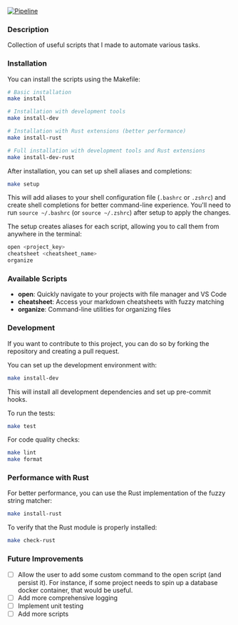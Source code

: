 [![Pipeline](https://github.com/guidodinello/scripts/actions/workflows/pipeline.yaml/badge.svg)](https://github.com/guidodinello/scripts/actions/workflows/pipeline.yaml)

### Description

Collection of useful scripts that I made to automate various tasks.

### Installation

You can install the scripts using the Makefile:

```bash
# Basic installation
make install

# Installation with development tools
make install-dev

# Installation with Rust extensions (better performance)
make install-rust

# Full installation with development tools and Rust extensions
make install-dev-rust
```

After installation, you can set up shell aliases and completions:

```bash
make setup
```

This will add aliases to your shell configuration file (`.bashrc` or `.zshrc`) and create shell completions for better command-line experience. You'll need to run `source ~/.bashrc` (or `source ~/.zshrc`) after setup to apply the changes.

The setup creates aliases for each script, allowing you to call them from anywhere in the terminal:

```bash
open <project_key>
cheatsheet <cheatsheet_name>
organize
```

### Available Scripts

- **open**: Quickly navigate to your projects with file manager and VS Code
- **cheatsheet**: Access your markdown cheatsheets with fuzzy matching
- **organize**: Command-line utilities for organizing files

### Development

If you want to contribute to this project, you can do so by forking the repository and creating a pull request.

You can set up the development environment with:

```bash
make install-dev
```

This will install all development dependencies and set up pre-commit hooks.

To run the tests:

```bash
make test
```

For code quality checks:

```bash
make lint
make format
```

### Performance with Rust

For better performance, you can use the Rust implementation of the fuzzy string matcher:

```bash
make install-rust
```

To verify that the Rust module is properly installed:

```bash
make check-rust
```

### Future Improvements

- [ ] Allow the user to add some custom command to the open script (and persist it). For instance, if some project needs to spin up a database docker container, that would be useful.
- [ ] Add more comprehensive logging
- [ ] Implement unit testing
- [ ] Add more scripts
